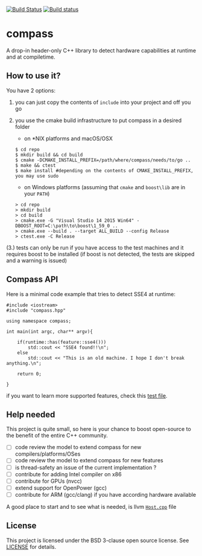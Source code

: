 [![Build Status](https://travis-ci.org/psteinb/compass.svg?branch=master)](https://travis-ci.org/psteinb/compass)
[![Build status](https://ci.appveyor.com/api/projects/status/dvgk88ynuuvx1ldi/branch/master?svg=true)](https://ci.appveyor.com/project/psteinb/compass/branch/master)

# compass 

A drop-in header-only C++ library to detect hardware capabilities at runtime and at compiletime.

## How to use it?

You have 2 options:

1. you can just copy the contents of `include` into your project and off you go

2. you use the cmake build infrastructure to put compass in a desired folder

    - on *NIX platforms and macOS/OSX
    ```
    $ cd repo
    $ mkdir build && cd build
    $ cmake -DCMAKE_INSTALL_PREFIX=/path/where/compass/needs/to/go ..
    $ make && ctest
    $ make install #depending on the contents of CMAKE_INSTALL_PREFIX, you may use sudo
    ```

    - on Windows platforms (assuming that `cmake` and `boost\lib` are in your `PATH`)
	```
	> cd repo
	> mkdir build
	> cd build
	> cmake.exe -G "Visual Studio 14 2015 Win64" -DBOOST_ROOT=C:\path\to\boost\1_59_0 ..
	> cmake.exe --build . --target ALL_BUILD --config Release
	> ctest.exe -C Release
	```

(3.) tests can only be run if you have access to the test machines and it requires boost to be installed (if boost is not detected, the tests are skipped and a warning is issued)

## Compass API

Here is a minimal code example that tries to detect SSE4 at runtime:

```
#include <iostream>
#include "compass.hpp"

using namespace compass;

int main(int argc, char** argv){

    if(runtime::has(feature::sse4()))
        std::cout << "SSE4 found!!\n";
    else
        std::cout << "This is an old machine. I hope I don't break anything.\n";
        
    return 0;

}

```

if you want to learn more supported features, check this [test file](tests/test_build_machine.cpp).

## Help needed 

This project is quite small, so here is your chance to boost open-source to the benefit of the entire C++ community.

- [ ] code review the model to extend compass for new compilers/platforms/OSes
- [ ] code review the model to extend compass for new features
- [ ] is thread-safety an issue of the current implementation ?
- [ ] contribute for adding Intel compiler on x86
- [ ] contribute for GPUs (nvcc)
- [ ] extend support for OpenPower (gcc)
- [ ] contribute for ARM (gcc/clang) if you have according hardware available

A good place to start and to see what is needed, is llvm [`Host.cpp`](http://llvm.org/docs/doxygen/html/Host_8cpp_source.html) file

## License

This project is licensed under the BSD 3-clause open source license. See [LICENSE](LICENSE) for details.
